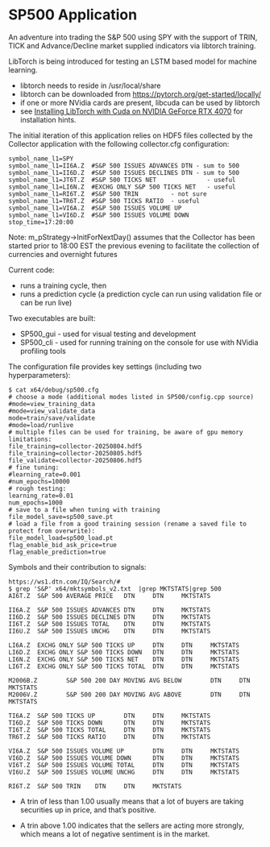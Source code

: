 # SP500 Application

An adventure into trading the S&P 500 using SPY with the support of
TRIN, TICK and Advance/Decline market supplied indicators via libtorch training.

LibTorch is being introduced for testing an LSTM based model for machine learning.
* libtorch needs to reside in /usr/local/share
* libtorch can be downloaded from https://pytorch.org/get-started/locally/
* if one or more NVidia cards are present, libcuda can be used by libtorch
* see [Installing LibTorch with Cuda on NVIDIA GeForce RTX 4070](https://blog.raymond.burkholder.net/index.php?/archives/1285-Installing-LibTorch-with-Cuda-on-NVIDIA-GeForce-RTX-4070.html) for installation hints.

The initial iteration of this application relies on HDF5 files
collected by the Collector application with the following
collector.cfg configuration:

```
symbol_name_l1=SPY
symbol_name_l1=II6A.Z  #S&P 500 ISSUES ADVANCES DTN - sum to 500
symbol_name_l1=II6D.Z  #S&P 500 ISSUES DECLINES DTN - sum to 500
symbol_name_l1=JT6T.Z  #S&P 500 TICKS NET              - useful
symbol_name_l1=LI6N.Z  #EXCHG ONLY S&P 500 TICKS NET   - useful
symbol_name_l1=RI6T.Z  #S&P 500 TRIN         - not sure
symbol_name_l1=TR6T.Z  #S&P 500 TICKS RATIO  - useful
symbol_name_l1=VI6A.Z  #S&P 500 ISSUES VOLUME UP
symbol_name_l1=VI6D.Z  #S&P 500 ISSUES VOLUME DOWN
stop_time=17:20:00
```

Note: m_pStrategy->InitForNextDay() assumes that the Collector has been started prior to 18:00 EST
the previous evening to facilitate the collection of currencies and overnight futures

Current code:
* runs a training cycle, then
* runs a prediction cycle (a prediction cycle can run using validation file or can be run live)

Two executables are built:
* SP500_gui - used for visual testing and development
* SP500_cli - used for running training on the console for use with NVidia profiling tools

The configuration file provides key settings (including two hyperparameters):

```
$ cat x64/debug/sp500.cfg
# choose a mode (additional modes listed in SP500/config.cpp source)
#mode=view_training_data
#mode=view_validate_data
mode=train/save/validate
#mode=load/runlive
# multiple files can be used for training, be aware of gpu memory limitations:
file_training=collector-20250804.hdf5
file_training=collector-20250805.hdf5
file_validate=collector-20250806.hdf5
# fine tuning:
#learning_rate=0.001
#num_epochs=10000
# rough testing:
learning_rate=0.01
num_epochs=1000
# save to a file when tuning with training
file_model_save=sp500_save.pt
# load a file from a good training session (rename a saved file to protect from overwrite):
file_model_load=sp500_load.pt
flag_enable_bid_ask_price=true
flag_enable_prediction=true
```

Symbols and their contribution to signals:
```
https://ws1.dtn.com/IQ/Search/#
$ grep 'S&P' x64/mktsymbols_v2.txt  |grep MKTSTATS|grep 500
AI6T.Z  S&P 500 AVERAGE PRICE   DTN     DTN     MKTSTATS

II6A.Z  S&P 500 ISSUES ADVANCES DTN     DTN     MKTSTATS
II6D.Z  S&P 500 ISSUES DECLINES DTN     DTN     MKTSTATS
II6T.Z  S&P 500 ISSUES TOTAL    DTN     DTN     MKTSTATS
II6U.Z  S&P 500 ISSUES UNCHG    DTN     DTN     MKTSTATS

LI6A.Z  EXCHG ONLY S&P 500 TICKS UP     DTN     DTN     MKTSTATS
LI6D.Z  EXCHG ONLY S&P 500 TICKS DOWN   DTN     DTN     MKTSTATS
LI6N.Z  EXCHG ONLY S&P 500 TICKS NET    DTN     DTN     MKTSTATS
LI6T.Z  EXCHG ONLY S&P 500 TICKS TOTAL  DTN     DTN     MKTSTATS

M2006B.Z        S&P 500 200 DAY MOVING AVG BELOW        DTN     DTN     MKTSTATS
M2006V.Z        S&P 500 200 DAY MOVING AVG ABOVE        DTN     DTN     MKTSTATS

TI6A.Z  S&P 500 TICKS UP        DTN     DTN     MKTSTATS
TI6D.Z  S&P 500 TICKS DOWN      DTN     DTN     MKTSTATS
TI6T.Z  S&P 500 TICKS TOTAL     DTN     DTN     MKTSTATS
TR6T.Z  S&P 500 TICKS RATIO     DTN     DTN     MKTSTATS

VI6A.Z  S&P 500 ISSUES VOLUME UP        DTN     DTN     MKTSTATS
VI6D.Z  S&P 500 ISSUES VOLUME DOWN      DTN     DTN     MKTSTATS
VI6T.Z  S&P 500 ISSUES VOLUME TOTAL     DTN     DTN     MKTSTATS
VI6U.Z  S&P 500 ISSUES VOLUME UNCHG     DTN     DTN     MKTSTATS

RI6T.Z  S&P 500 TRIN    DTN     DTN     MKTSTATS
```
* A trin of less than 1.00 usually means that a lot of buyers are taking securities up in price,
and that’s positive.

* A trin above 1.00 indicates that the sellers are acting more strongly,
which means a lot of negative sentiment is in the market.
